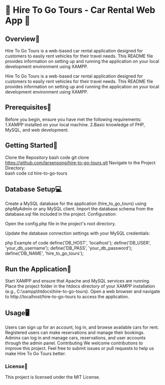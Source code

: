 <html>
         <h1>🚗 Hire To Go Tours - Car Rental Web App 🚙</h1>

   <h2>Overview🔖</h2>

Hire To Go Tours is a web-based car rental application designed for customers to easily rent vehicles for their travel needs. This README file provides information on setting up and running the application on your local development environment using XAMPP.


Hire To Go Tours is a web-based car rental application designed for customers to easily rent vehicles for their travel needs. This README file provides information on setting up and running the application on your local development environment using XAMPP.


   <h2> Prerequisites🧠</h2>

Before you begin, ensure you have met the following requirements:
1.XAMPP installed on your local machine.
2.Basic knowledge of PHP, MySQL, and web development.

   <h2> Getting Started🧰</h2>
 
Clone the Repository
  bash code
git clone https://github.com/larsensong/hire-to-go-tours.git
Navigate to the Project Directory:    
 bash code
cd hire-to-go-tours

 <h2> Database Setup💻</h2>

Create a MySQL database for the application (hire_to_go_tours) using phpMyAdmin or any MySQL client.
Import the database schema from the database.sql file included in the project.
Configuration:

Open the config.php file in the project's root directory.

Update the database connection settings with your MySQL credentials:

 php
Example of code
define('DB_HOST', 'localhost');
define('DB_USER', 'your_db_username');
define('DB_PASS', 'your_db_password');
define('DB_NAME', 'hire_to_go_tours');

 <h2>Run the Application🏃</h2>

Start XAMPP and ensure that Apache and MySQL services are running.
Place the project folder in the htdocs directory of your XAMPP installation (e.g., C:\xampp\htdocs\hire-to-go-tours).
Open a web browser and navigate to http://localhost/hire-to-go-tours to access the application.


   <h2> Usage🖥️</h2>
Users can sign up for an account, log in, and browse available cars for rent.
Registered users can make reservations and manage their bookings.
Admins can log in and manage cars, reservations, and user accounts through the admin panel.
Contributing
We welcome contributions to improve this project. Feel free to submit issues or pull requests to help us make Hire To Go Tours better.

 <h3> License📰</h3>
This project is licensed under the MIT License.

</html>
